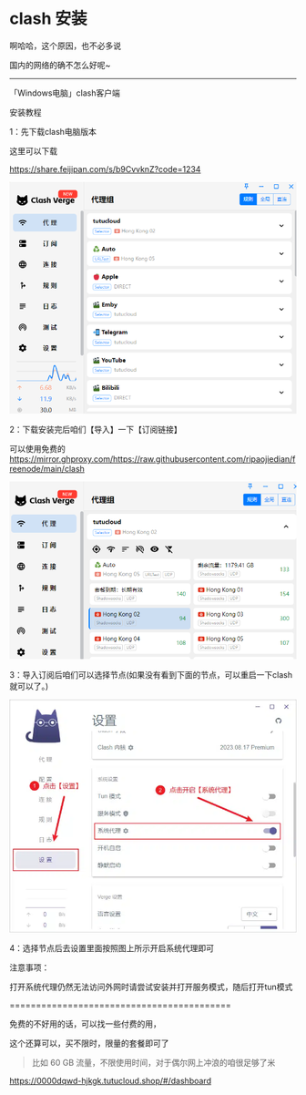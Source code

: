 # clash 安装


啊哈哈，这个原因，也不必多说

国内的网络的确不怎么好呢~


---

「Windows电脑」clash客户端

安装教程

1：先下载clash电脑版本

这里可以下载

https://share.feijipan.com/s/b9CvvknZ?code=1234

![](./assets/HyYCQKzh7v3gemU.png)

2：下载安装完后咱们【导入】一下【订阅链接】

可以使用免费的
https://mirror.ghproxy.com/https://raw.githubusercontent.com/ripaojiedian/freenode/main/clash

![](./assets/gCIDcUJQKq3f1Hj.png)



3：导入订阅后咱们可以选择节点(如果没有看到下面的节点，可以重启一下clash就可以了。)


![](./assets/1706248489-ClashVerge-Enable-System-Proxy.jpg)


4：选择节点后去设置里面按照图上所示开启系统代理即可


注意事项：

打开系统代理仍然无法访问外网时请尝试安装并打开服务模式，随后打开tun模式


==========================================

免费的不好用的话，可以找一些付费的用，

这个还算可以，买不限时，限量的套餐即可了

> 比如 60 GB 流量，不限使用时间，对于偶尔网上冲浪的咱很足够了米

https://0000dqwd-hjkgk.tutucloud.shop/#/dashboard
